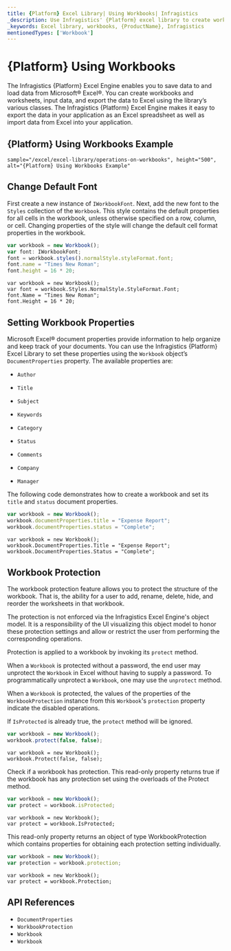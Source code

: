 ```yaml
---
title: {Platform} Excel Library| Using Workbooks| Infragistics
_description: Use Infragistics' {Platform} excel library to create workbooks and worksheets, input data and export the date to Microsoft® Excel. View {ProductName} excel tutorials for more information!
_keywords: Excel library, workbooks, {ProductName}, Infragistics
mentionedTypes: ['Workbook']
---
```

# {Platform} Using Workbooks

The Infragistics {Platform} Excel Engine enables you to save data to and load data from Microsoft® Excel®. You can create workbooks and worksheets, input data, and export the data to Excel using the library’s various classes. The Infragistics {Platform} Excel Engine makes it easy to export the data in your application as an Excel spreadsheet as well as import data from Excel into your application.

## {Platform} Using Workbooks Example


`sample="/excel/excel-library/operations-on-workbooks", height="500", alt="{Platform} Using Workbooks Example"`



<div class="divider--half"></div>

## Change Default Font

First create a new instance of `IWorkbookFont`. Next, add the new font to the `Styles` collection of the `Workbook`. This style contains the default properties for all cells in the workbook, unless otherwise specified on a row, column, or cell. Changing properties of the style will change the default cell format properties in the workbook.

```ts
var workbook = new Workbook();
var font: IWorkbookFont;
font = workbook.styles().normalStyle.styleFormat.font;
font.name = "Times New Roman";
font.height = 16 * 20;
```

```razor
var workbook = new Workbook();
var font = workbook.Styles.NormalStyle.StyleFormat.Font;
font.Name = "Times New Roman";
font.Height = 16 * 20;
```

## Setting Workbook Properties

Microsoft Excel® document properties provide information to help organize and keep track of your documents. You can use the Infragistics {Platform} Excel Library to set these properties using the `Workbook` object’s `DocumentProperties` property. The available properties are:

- `Author`

- `Title`

- `Subject`

- `Keywords`

- `Category`

- `Status`

- `Comments`

- `Company`

- `Manager`

The following code demonstrates how to create a workbook and set its `title` and `status` document properties.

```ts
var workbook = new Workbook();
workbook.documentProperties.title = "Expense Report";
workbook.documentProperties.status = "Complete";
```

```razor
var workbook = new Workbook();
workbook.DocumentProperties.Title = "Expense Report";
workbook.DocumentProperties.Status = "Complete";
```

## Workbook Protection

The workbook protection feature allows you to protect the structure of the workbook. That is, the ability for a user to add, rename, delete, hide, and reorder the worksheets in that workbook.

The protection is not enforced via the Infragistics Excel Engine's object model. It is a responsibility of the UI visualizing this object model to honor these protection settings and allow or restrict the user from performing the corresponding operations.

Protection is applied to a workbook by invoking its `protect` method.

When a `Workbook` is protected without a password, the end user may unprotect the `Workbook` in Excel without having to supply a password. To programmatically unprotect a `Workbook`, one may use the `unprotect` method.

When a `Workbook` is protected, the values of the properties of the `WorkbookProtection` instance from this `Workbook`'s `protection` property indicate the disabled operations.

If `IsProtected` is already true, the `protect` method will be ignored.

```ts
var workbook = new Workbook();
workbook.protect(false, false);
```

```razor
var workbook = new Workbook();
workbook.Protect(false, false);
```

Check if a workbook has protection. This read-only property returns true if the workbook has any protection set using the overloads of the Protect method.

```ts
var workbook = new Workbook();
var protect = workbook.isProtected;
```

```razor
var workbook = new Workbook();
var protect = workbook.IsProtected;
```

This read-only property returns an object of type WorkbookProtection which contains properties for obtaining each protection setting individually.

```ts
var workbook = new Workbook();
var protection = workbook.protection;
```

```razor
var workbook = new Workbook();
var protect = workbook.Protection;
```

## API References

 - `DocumentProperties`
 - `WorkbookProtection`
 - `Workbook`
 - `Workbook`